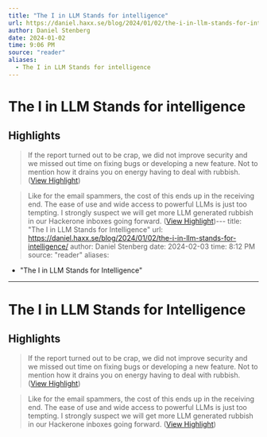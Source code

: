 ```yaml
---
title: "The I in LLM Stands for intelligence"
url: https://daniel.haxx.se/blog/2024/01/02/the-i-in-llm-stands-for-intelligence/
author: Daniel Stenberg
date: 2024-01-02
time: 9:06 PM
source: "reader"
aliases:
  - The I in LLM Stands for intelligence
---
```

# The I in LLM Stands for intelligence

## Highlights
> If the report turned out to be crap, we did not improve security and we missed out time on fixing bugs or developing a new feature. Not to mention how it drains you on energy having to deal with rubbish. ([View Highlight](https://read.readwise.io/read/01hk5a9n2th69cgtkw93gej9hj))

> Like for the email spammers, the cost of this ends up in the receiving end. The ease of use and wide access to powerful LLMs is just too tempting. I strongly suspect we will get more LLM generated rubbish in our Hackerone inboxes going forward. ([View Highlight](https://read.readwise.io/read/01hk5ajgvym72wc2hr004chjq5))---
title: "The I in LLM Stands for Intelligence"
url: https://daniel.haxx.se/blog/2024/01/02/the-i-in-llm-stands-for-intelligence/
author: Daniel Stenberg
date: 2024-02-03
time: 8:12 PM
source: "reader"
aliases:
  - "The I in LLM Stands for Intelligence"
---
# The I in LLM Stands for Intelligence

## Highlights
> If the report turned out to be crap, we did not improve security and we missed out time on fixing bugs or developing a new feature. Not to mention how it drains you on energy having to deal with rubbish. ([View Highlight](https://read.readwise.io/read/01hk5a9n2th69cgtkw93gej9hj))

> Like for the email spammers, the cost of this ends up in the receiving end. The ease of use and wide access to powerful LLMs is just too tempting. I strongly suspect we will get more LLM generated rubbish in our Hackerone inboxes going forward. ([View Highlight](https://read.readwise.io/read/01hk5ajgvym72wc2hr004chjq5))

